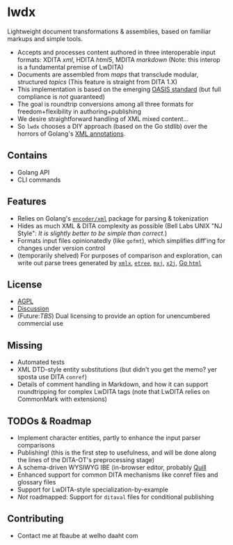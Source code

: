 # lwdx
Lightweight document transformations & assemblies, based on familiar markups and simple tools.
* Accepts and processes content authored in three interoperable input formats: XDITA _xml_, HDITA _html5_, MDITA _markdown_ (Note: this interop is a fundamental premise of LwDITA) 
* Documents are assembled from _maps_ that transclude modular, structured _topics_ (This feature is straight from DITA 1.X) 
* This implementation is based on the emerging [OASIS standard](https://github.com/oasis-open/dita-lightweight) (but full compliance is _not_ guaranteed) 
* The goal is roundtrip conversions among all three formats for freedom+flexibility in authoring+publishing  
* We desire straightforward handling of XML mixed content... 
* So `lwdx` chooses a DIY approach (based on the Go stdlib) over the horrors of Golang's [XML annotations](https://godoc.org/encoding/xml#Marshal). 
## Contains 
* Golang API
* CLI commands 
## Features
* Relies on Golang's [`encoder/xml`](https://godoc.org/encoding/xml) package for parsing & tokenization
* Hides as much XML & DITA complexity as possible (Bell Labs UNIX "NJ Style": _It is slightly better to be simple than correct._)
* Formats input files opinionatedly (like `gofmt`), which simplifies diff'ing for changes under version control 
* (temporarily shelved) For purposes of comparison and exploration, can write out parse trees generated by [`xmlx`](https://github.com/jteeuwen/go-pkg-xmlx), [`etree`](https://github.com/beevik/etree), [`mxj`](https://github.com/clbanning/mxj), [`x2j`](https://github.com/clbanning/mxj/tree/master/x2j), [Go `html`](https://godoc.org/golang.org/x/net/html)
## License
* [AGPL](https://www.gnu.org/licenses/agpl-3.0.en.html)
* [Discussion](https://drewdevault.com/2020/07/27/Anti-AGPL-propaganda.html)
* (Future:_TBS_) Dual licensing to provide an option for unencumbered commercial use 
## Missing
* Automated tests 
* XML DTD-style entity substitutions (but didn't you get the memo? yer sposta use DITA `conref`)
* Details of comment handling in Markdown, and how it can support roundtripping for complex LwDITA tags (note that LwDITA relies on CommonMark with extensions) 
## TODOs & Roadmap
* Implement character entities, partly to enhance the input parser comparisons 
* Publishing! (this is the first step to usefulness, and will be done along the lines of the DITA-OT's preprocessing stage) 
* A schema-driven WYSIWYG IBE (in-browser editor, probably [Quill](https://quilljs.com/) 
* Enhanced support for common DITA mechanisms like conref files and glossary files 
* Support for LwDITA-style specialization-by-example 
* _Not_ roadmapped: Support for `ditaval` files for conditional publishing 
## Contributing
* Contact me at fbaube at welho daaht com 
